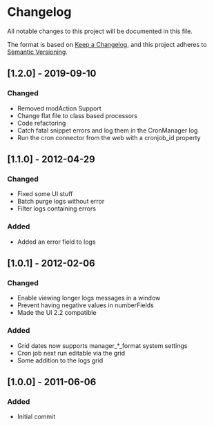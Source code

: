 # Changelog
All notable changes to this project will be documented in this file.

The format is based on [Keep a Changelog](https://keepachangelog.com/en/1.0.0/),
and this project adheres to [Semantic Versioning](https://semver.org/spec/v2.0.0.html).

## [1.2.0] - 2019-09-10
### Changed
- Removed modAction Support
- Change flat file to class based processors
- Code refactoring
- Catch fatal snippet errors and log them in the CronManager log
- Run the cron connector from the web with a cronjob_id property

## [1.1.0] - 2012-04-29
### Changed
- Fixed some UI stuff
- Batch purge logs without error
- Filter logs containing errors
### Added
- Added an error field to logs

## [1.0.1] - 2012-02-06
### Changed
- Enable viewing longer logs messages in a window
- Prevent having negative values in numberFields
- Made the UI 2.2 compatible
### Added
- Grid dates now supports manager_*_format system settings
- Cron job next run editable via the grid
- Some addition to the logs grid

## [1.0.0] - 2011-06-06
### Added
- Initial commit
